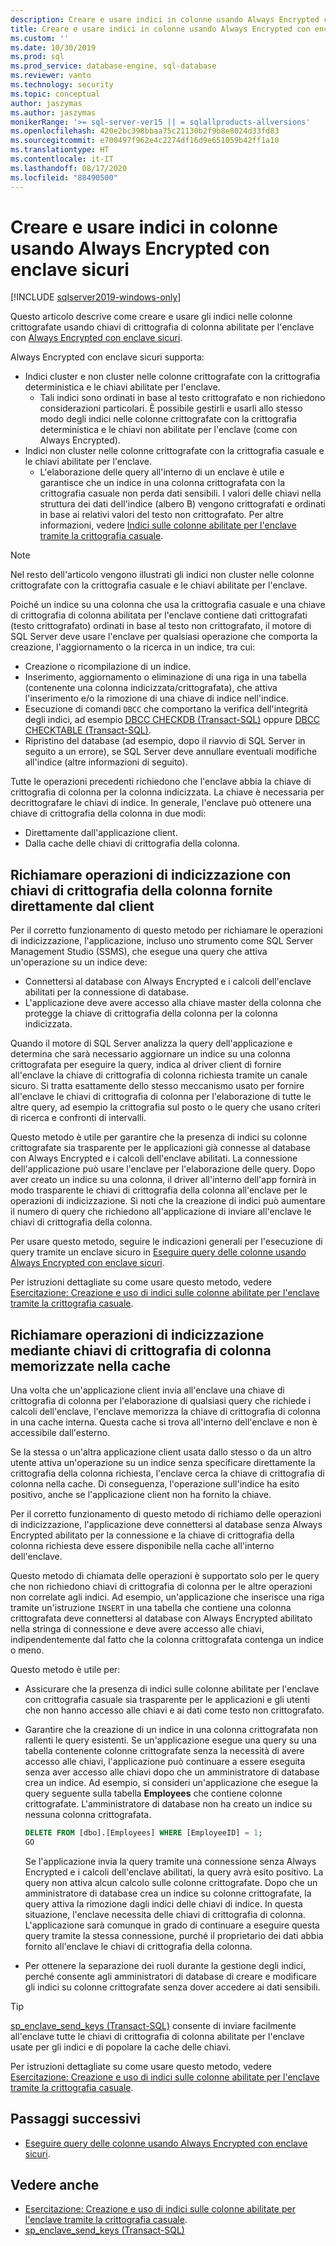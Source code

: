 ```yaml
---
description: Creare e usare indici in colonne usando Always Encrypted con enclave sicuri
title: Creare e usare indici in colonne usando Always Encrypted con enclave sicuri | Microsoft Docs
ms.custom: ''
ms.date: 10/30/2019
ms.prod: sql
ms.prod_service: database-engine, sql-database
ms.reviewer: vanto
ms.technology: security
ms.topic: conceptual
author: jaszymas
ms.author: jaszymas
monikerRange: '>= sql-server-ver15 || = sqlallproducts-allversions'
ms.openlocfilehash: 420e2bc398bbaa75c21130b2f9b8e8024d33fd83
ms.sourcegitcommit: e700497f962e4c2274df16d9e651059b42ff1a10
ms.translationtype: HT
ms.contentlocale: it-IT
ms.lasthandoff: 08/17/2020
ms.locfileid: "88490500"
---
```

# <a name="create-and-use-indexes-on-columns-using-always-encrypted-with-secure-enclaves"></a>Creare e usare indici in colonne usando Always Encrypted con enclave sicuri
[!INCLUDE [sqlserver2019-windows-only](../../../includes/applies-to-version/sqlserver2019-windows-only.md)]

Questo articolo descrive come creare e usare gli indici nelle colonne crittografate usando chiavi di crittografia di colonna abilitate per l'enclave con [Always Encrypted con enclave sicuri](always-encrypted-enclaves.md). 

Always Encrypted con enclave sicuri supporta:
- Indici cluster e non cluster nelle colonne crittografate con la crittografia deterministica e le chiavi abilitate per l'enclave.
  - Tali indici sono ordinati in base al testo crittografato e non richiedono considerazioni particolari. È possibile gestirli e usarli allo stesso modo degli indici nelle colonne crittografate con la crittografia deterministica e le chiavi non abilitate per l'enclave (come con Always Encrypted). 
- Indici non cluster nelle colonne crittografate con la crittografia casuale e le chiavi abilitate per l'enclave.
  - L'elaborazione delle query all'interno di un enclave è utile e garantisce che un indice in una colonna crittografata con la crittografia casuale non perda dati sensibili. I valori delle chiavi nella struttura dei dati dell'indice (albero B) vengono crittografati e ordinati in base ai relativi valori del testo non crittografato. Per altre informazioni, vedere [Indici sulle colonne abilitate per l'enclave tramite la crittografia casuale](always-encrypted-enclaves.md#indexes-on-enclave-enabled-columns-using-randomized-encryption).

> [!NOTE]
> Nel resto dell'articolo vengono illustrati gli indici non cluster nelle colonne crittografate con la crittografia casuale e le chiavi abilitate per l'enclave.

Poiché un indice su una colonna che usa la crittografia casuale e una chiave di crittografia di colonna abilitata per l'enclave contiene dati crittografati (testo crittografato) ordinati in base al testo non crittografato, il motore di SQL Server deve usare l'enclave per qualsiasi operazione che comporta la creazione, l'aggiornamento o la ricerca in un indice, tra cui:

- Creazione o ricompilazione di un indice.
- Inserimento, aggiornamento o eliminazione di una riga in una tabella (contenente una colonna indicizzata/crittografata), che attiva l'inserimento e/o la rimozione di una chiave di indice nell'indice.
- Esecuzione di comandi `DBCC` che comportano la verifica dell'integrità degli indici, ad esempio [DBCC CHECKDB (Transact-SQL)](../../../t-sql/database-console-commands/dbcc-checkdb-transact-sql.md) oppure [DBCC CHECKTABLE (Transact-SQL)](../../../t-sql/database-console-commands/dbcc-checktable-transact-sql.md).
- Ripristino del database (ad esempio, dopo il riavvio di SQL Server in seguito a un errore), se SQL Server deve annullare eventuali modifiche all'indice (altre informazioni di seguito).

Tutte le operazioni precedenti richiedono che l'enclave abbia la chiave di crittografia di colonna per la colonna indicizzata. La chiave è necessaria per decrittografare le chiavi di indice. In generale, l'enclave può ottenere una chiave di crittografia della colonna in due modi:
- Direttamente dall'applicazione client.
- Dalla cache delle chiavi di crittografia della colonna.

## <a name="invoke-indexing-operations-with-column-encryption-keys-provided-directly-by-the-client"></a>Richiamare operazioni di indicizzazione con chiavi di crittografia della colonna fornite direttamente dal client
Per il corretto funzionamento di questo metodo per richiamare le operazioni di indicizzazione, l'applicazione, incluso uno strumento come SQL Server Management Studio (SSMS), che esegue una query che attiva un'operazione su un indice deve:

- Connettersi al database con Always Encrypted e i calcoli dell'enclave abilitati per la connessione di database.
- L'applicazione deve avere accesso alla chiave master della colonna che protegge la chiave di crittografia della colonna per la colonna indicizzata.

Quando il motore di SQL Server analizza la query dell'applicazione e determina che sarà necessario aggiornare un indice su una colonna crittografata per eseguire la query, indica al driver client di fornire all'enclave la chiave di crittografia di colonna richiesta tramite un canale sicuro. Si tratta esattamente dello stesso meccanismo usato per fornire all'enclave le chiavi di crittografia di colonna per l'elaborazione di tutte le altre query, ad esempio la crittografia sul posto o le query che usano criteri di ricerca e confronti di intervalli.

Questo metodo è utile per garantire che la presenza di indici su colonne crittografate sia trasparente per le applicazioni già connesse al database con Always Encrypted e i calcoli dell'enclave abilitati. La connessione dell'applicazione può usare l'enclave per l'elaborazione delle query. Dopo aver creato un indice su una colonna, il driver all'interno dell'app fornirà in modo trasparente le chiavi di crittografia della colonna all'enclave per le operazioni di indicizzazione. Si noti che la creazione di indici può aumentare il numero di query che richiedono all'applicazione di inviare all'enclave le chiavi di crittografia della colonna.

Per usare questo metodo, seguire le indicazioni generali per l'esecuzione di query tramite un enclave sicuro in [Eseguire query delle colonne usando Always Encrypted con enclave sicuri](always-encrypted-enclaves-query-columns.md).

Per istruzioni dettagliate su come usare questo metodo, vedere [Esercitazione: Creazione e uso di indici sulle colonne abilitate per l'enclave tramite la crittografia casuale](../tutorial-creating-using-indexes-on-enclave-enabled-columns-using-randomized-encryption.md).

## <a name="invoke-indexing-operations-using-cached-column-encryption-keys"></a>Richiamare operazioni di indicizzazione mediante chiavi di crittografia di colonna memorizzate nella cache

Una volta che un'applicazione client invia all'enclave una chiave di crittografia di colonna per l'elaborazione di qualsiasi query che richiede i calcoli dell'enclave, l'enclave memorizza la chiave di crittografia di colonna in una cache interna. Questa cache si trova all'interno dell'enclave e non è accessibile dall'esterno.

Se la stessa o un'altra applicazione client usata dallo stesso o da un altro utente attiva un'operazione su un indice senza specificare direttamente la crittografia della colonna richiesta, l'enclave cerca la chiave di crittografia di colonna nella cache. Di conseguenza, l'operazione sull'indice ha esito positivo, anche se l'applicazione client non ha fornito la chiave.

Per il corretto funzionamento di questo metodo di richiamo delle operazioni di indicizzazione, l'applicazione deve connettersi al database senza Always Encrypted abilitato per la connessione e la chiave di crittografia della colonna richiesta deve essere disponibile nella cache all'interno dell'enclave.

Questo metodo di chiamata delle operazioni è supportato solo per le query che non richiedono chiavi di crittografia di colonna per le altre operazioni non correlate agli indici. Ad esempio, un'applicazione che inserisce una riga tramite un'istruzione `INSERT` in una tabella che contiene una colonna crittografata deve connettersi al database con Always Encrypted abilitato nella stringa di connessione e deve avere accesso alle chiavi, indipendentemente dal fatto che la colonna crittografata contenga un indice o meno.

Questo metodo è utile per:
 - Assicurare che la presenza di indici sulle colonne abilitate per l'enclave con crittografia casuale sia trasparente per le applicazioni e gli utenti che non hanno accesso alle chiavi e ai dati come testo non crittografato. 
 - Garantire che la creazione di un indice in una colonna crittografata non rallenti le query esistenti. Se un'applicazione esegue una query su una tabella contenente colonne crittografate senza la necessità di avere accesso alle chiavi, l'applicazione può continuare a essere eseguita senza aver accesso alle chiavi dopo che un amministratore di database crea un indice. Ad esempio, si consideri un'applicazione che esegue la query seguente sulla tabella **Employees** che contiene colonne crittografate. L'amministratore di database non ha creato un indice su nessuna colonna crittografata.

   ```sql
   DELETE FROM [dbo].[Employees] WHERE [EmployeeID] = 1;
   GO
   ```

   Se l'applicazione invia la query tramite una connessione senza Always Encrypted e i calcoli dell'enclave abilitati, la query avrà esito positivo. La query non attiva alcun calcolo sulle colonne crittografate. Dopo che un amministratore di database crea un indice su colonne crittografate, la query attiva la rimozione dagli indici delle chiavi di indice. In questa situazione, l'enclave necessita delle chiavi di crittografia di colonna. L'applicazione sarà comunque in grado di continuare a eseguire questa query tramite la stessa connessione, purché il proprietario dei dati abbia fornito all'enclave le chiavi di crittografia della colonna.

 - Per ottenere la separazione dei ruoli durante la gestione degli indici, perché consente agli amministratori di database di creare e modificare gli indici su colonne crittografate senza dover accedere ai dati sensibili. 

> [!TIP] 
> [sp_enclave_send_keys (Transact-SQL)](../../system-stored-procedures/sp-enclave-send-keys-sql.md) consente di inviare facilmente all'enclave tutte le chiavi di crittografia di colonna abilitate per l'enclave usate per gli indici e di popolare la cache delle chiavi.

Per istruzioni dettagliate su come usare questo metodo, vedere [Esercitazione: Creazione e uso di indici sulle colonne abilitate per l'enclave tramite la crittografia casuale](../tutorial-creating-using-indexes-on-enclave-enabled-columns-using-randomized-encryption.md). 

## <a name="next-steps"></a>Passaggi successivi
- [Eseguire query delle colonne usando Always Encrypted con enclave sicuri](always-encrypted-enclaves-query-columns.md).

## <a name="see-also"></a>Vedere anche  
- [Esercitazione: Creazione e uso di indici sulle colonne abilitate per l'enclave tramite la crittografia casuale](../tutorial-creating-using-indexes-on-enclave-enabled-columns-using-randomized-encryption.md).
- [sp_enclave_send_keys (Transact-SQL)](../../system-stored-procedures/sp-enclave-send-keys-sql.md)
